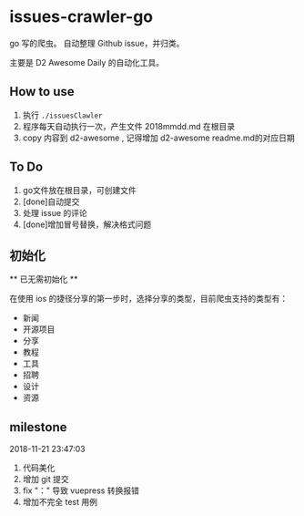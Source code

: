 # issues-crawler-go

go 写的爬虫。 自动整理 Github issue，并归类。

主要是 D2 Awesome Daily 的自动化工具。

## How to use

1. 执行 `./issuesClawler`
2. 程序每天自动执行一次，产生文件 2018mmdd.md 在根目录
3. copy 内容到 d2-awesome , 记得增加 d2-awesome readme.md的对应日期

## To Do

1. go文件放在根目录，可创建文件
2. [done]自动提交
3. 处理 issue 的评论
4. [done]增加冒号替换，解决格式问题

## 初始化

** 已无需初始化 **

在使用 ios 的捷径分享的第一步时，选择分享的类型，目前爬虫支持的类型有：

- 新闻
- 开源项目
- 分享
- 教程
- 工具
- 招聘
- 设计
- 资源

## milestone

2018-11-21 23:47:03

1. 代码美化
2. 增加 git 提交
3. fix "：" 导致 vuepress 转换报错
4. 增加不完全 test 用例
